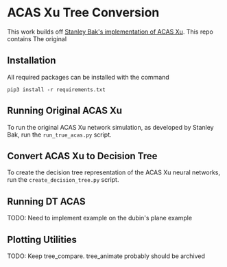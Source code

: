 # ACAS Xu Tree Conversion
This work builds off [Stanley Bak's implementation of ACAS Xu](https://github.com/stanleybak/acasxu_closed_loop_sim/tree/main).  This repo contains The original 

## Installation
All required packages can be installed with the command

```
pip3 install -r requirements.txt
```

## Running Original ACAS Xu

To run the original ACAS Xu network simulation, as developed by Stanley Bak, run the `run_true_acas.py` script.

## Convert ACAS Xu to Decision Tree

To create the decision tree representation of the ACAS Xu neural networks, run the `create_decision_tree.py` script.

## Running DT ACAS

TODO:  Need to implement example on the dubin's plane example

## Plotting Utilities

TODO:  Keep tree_compare.  tree_animate probably should be archived